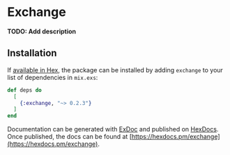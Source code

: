 # Exchange

**TODO: Add description**

## Installation

If [available in Hex](https://hex.pm/docs/publish), the package can be installed
by adding `exchange` to your list of dependencies in `mix.exs`:

```elixir
def deps do
  [
    {:exchange, "~> 0.2.3"}
  ]
end
```

Documentation can be generated with [ExDoc](https://github.com/elixir-lang/ex_doc)
and published on [HexDocs](https://hexdocs.pm). Once published, the docs can
be found at [https://hexdocs.pm/exchange](https://hexdocs.pm/exchange).

